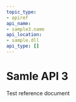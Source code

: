 ```yaml
---
topic_type:
- apiref
api_name:
- sample3.name
api_location:
- sample.dll
api_type: []
---
```


# Samle API 3

Test reference document

